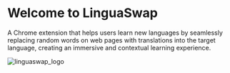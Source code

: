# Welcome to LinguaSwap

A Chrome extension that helps users learn new languages by seamlessly replacing random words on web pages with translations into the target language, creating an immersive and contextual learning experience.

![linguaswap_logo](https://github.com/user-attachments/assets/5a556d98-cd74-4736-8c08-b7ce41df9508)